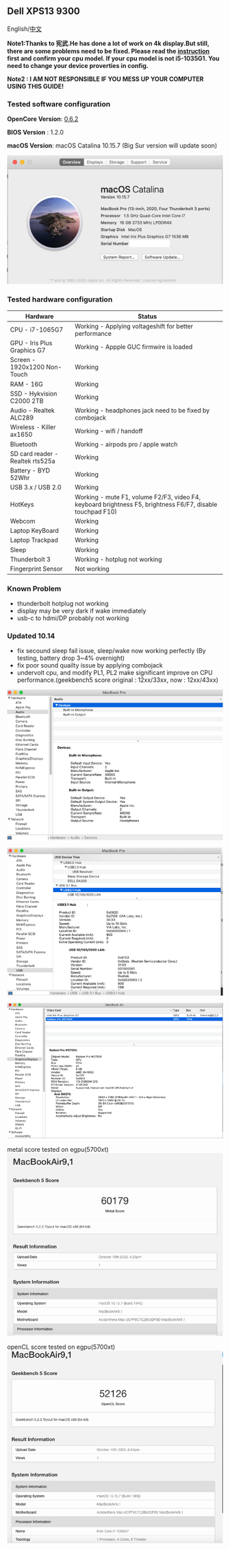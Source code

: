 ## Dell XPS13 9300

English/[中文](README-CN.md)


**Note1:Thanks to 宪武.He has done a lot of work on 4k display.But still, there are some problems need to be fixed. Please read the [instruction](README_4k_i5.md) first and confirm your cpu model. If your cpu model is not i5-1035G1. You need to change your device proverties in config.**  
            

**Note2 : I AM NOT RESPONSIBLE IF YOU MESS UP YOUR COMPUTER USING THIS GUIDE!**

### Tested software configuration

**OpenCore Version**: [0.6.2](https://github.com/acidanthera/OpenCorePkg/releases)

**BIOS Version** : 1.2.0

**macOS Version**: macOS Catalina 10.15.7 (Big Sur version will update soon) 

![hackintosh](./screenshot/hackintosh.png)

### Tested hardware configuration

| Hardware                   | Status                                                      |
| ----------------------     | ------------------------------------------------------------|
| CPU - i7-1065G7            | Working - Applying voltageshift for better performance   |
| GPU - Iris Plus Graphics G7| Working - Appple GUC firmwire is loaded                     |
| Screen - 1920x1200 Non-Touch     | Working                               |
| RAM - 16G                        | Working |
| SSD - Hykvision C2000 2TB        | Working |
| Audio - Realtek ALC289           | Working - headphones jack need to be fixed by combojack |                              
| Wireless - Killer ax1650         | Working - wifi / handoff|
| Bluetooth                        | Working - airpods pro / apple watch |
| SD card reader - Realtek rts525a | Working |                     
| Battery - BYD 52Whr              | Working |                  
| USB 3.x / USB 2.0                | Working |
| HotKeys                          | Working - mute F1, volume F2/F3, video F4, keyboard brightness F5, brightness F6/F7, disable touchpad F10) |
| Webcom | Working |
| Laptop KeyBoard | Working |
|Laptop Trackpad|Working|
|Sleep| Working|
|Thunderbolt 3| Working - hotplug not working|
|Fingerprint Sensor|Not working|

### Known Problem
* thunderbolt hotplug not working
* display may be very dark if wake immediately 
* usb-c to hdmi/DP probably not working

### Updated 10.14

* fix secound sleep fail issue, sleep/wake now working perfectly (By testing, battery drop 3~4% overnight)
* fix poor sound quailty issue by applying combojack
* undervolt cpu, and modify PL1, PL2 make significant improve on CPU performance.(geekbench5 score original : 12xx/33xx, now : 12xx/43xx)

![usb2](./screenshot/usb2.png)

![audio2](./screenshot/audio2.png)

![egpu](./screenshot/egpu.png)

metal score tested on egpu(5700xt)
![metal score](./screenshot/egpu_score1.png)

openCL score tested on egpu(5700xt)
![openCL score](./screenshot/egpu_score2.png)
